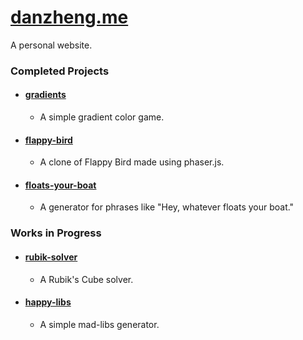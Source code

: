 # [danzheng.me](http://danzheng.me)
A personal website.

### Completed Projects

* #### [gradients](http://danzheng.me/gradients.php)		
  * A simple gradient color game.

* #### [flappy-bird](http://danzheng.me/flappy-bird.php)		
  * A clone of Flappy Bird made using phaser.js.

* #### [floats-your-boat](http://danzheng.me/floats-your-boat.php)
  * A generator for phrases like "Hey, whatever floats your boat."

### Works in Progress

* #### [rubik-solver](http://danzheng.me/rubik-solver.php)		
  * A Rubik's Cube solver.

* #### [happy-libs](http://danzheng.me/happy-libs.php)		
  * A simple mad-libs generator.
